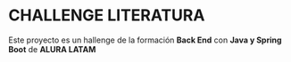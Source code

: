# CHALLENGE LITERATURA

Este proyecto es un hallenge de la formación **Back End** con **Java y Spring Boot** de **ALURA LATAM**

